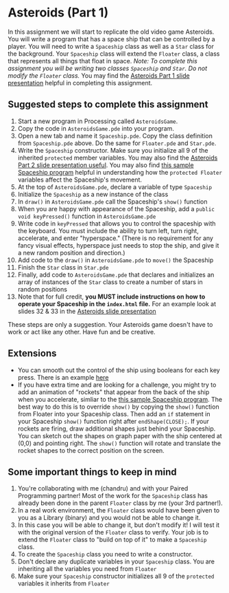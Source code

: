 Asteroids (Part 1)
==================
In this assignment we will start to replicate the old video game Asteroids. You will write a program that has a space ship that can be controlled by a player. You will need to write a `Spaceship` class as well as a `Star` class for the background. Your `Spaceship` class will extend the `Floater` class, a class that represents all things that float in space. _Note: To complete this assignment you will be writing two classes `Spaceship` and `Star`. Do not modify the `Floater` class._ You may find the [Asteroids Part 1 slide presentation](https://docs.google.com/presentation/d/1HfHQTei9qgkBEBhNqUKqmAc6g2V3x8FDprajTp5IZuE/edit#slide=id.p1) helpful in completing this assignment.

Suggested steps to complete this assignment
-------------------------------------------

1. Start a new program in Processing called `AsteroidsGame`. 
1. Copy the code in `AsteroidsGame.pde` into your program.
1. Open a new tab and name it `Spaceship.pde`. Copy the class definition from `Spaceship.pde` above. Do the same for `Floater.pde` and `Star.pde`.
4. Write the `Spaceship` constructor. Make sure you initialize all 9 of the inherited `protected` member variables. You may also find the [Asteroids Part 2 slide presentation useful](https://docs.google.com/presentation/d/1pPeUvTAbIjtZYvfQIv54BDuunra8H6imO654amT6NI4/edit#slide=id.p1). You may also find [this sample Spaceship program](https://chandrunarayan.github.io/sketches/AsteroidsVariableDemo/) helpful in understanding how the `protected Floater` variables affect the Spaceship's movement.
5. At the top of `AsteroidsGame.pde`, declare a variable of type `Spaceship`
6. Initialize the `Spaceship` as a new instance of the class
7. In `draw()` in `AsteroidsGame.pde` call the Spaceship's `show()` function
8. When you are happy with appearance of the Spaceship, add a `public void keyPressed()` function in `AsteroidsGame.pde`
9. Write code in `keyPressed` that allows you to control the spaceship with the keyboard. You must include the ability to turn left, turn right, accelerate, and enter "hyperspace." (There is no requirement for any fancy visual effects, hyperspace just needs to stop the ship, and give it a new random position and direction.)
10. Add code to the `draw()` in `AsteroidsGame.pde` to `move()` the Spaceship
11. Finish the `Star` class in `Star.pde` 
12. Finally, add code to `AsteroidsGame.pde` that declares and initializes an array of instances of the `Star` class to create a number of stars in random positions
12. Note that for full credit, **you MUST include instructions on how to operate your Spaceship in the `index.html` file.** For an example look at slides 32 & 33 in the [Asteroids slide presentation](https://docs.google.com/presentation/d/1HfHQTei9qgkBEBhNqUKqmAc6g2V3x8FDprajTp5IZuE/edit#slide=id.gac26ff81b9_2_0)

These steps are only a suggestion. Your Asteroids game doesn't have to work or act like any other. Have fun and be creative.

Extensions
----------
* You can smooth out the control of the ship using booleans for each key press. There is an example [here](https://chandrunarayan.github.io/TwoKeys/)
* If you have extra time and are looking for a challenge, you might try to add an animation of "rockets" that appear from the back of the ship when you accelerate, simliar to the [this sample Spaceship program](https://chandrunarayan.github.io/sketches/AsteroidsVariableDemo/). The best way to do this is to override `show()` by copying the `show()` function from Floater into your Spaceship class. Then add an `if` statement in your Spaceship `show()` function right after `endShape(CLOSE);`. If your rockets are firing, draw additional shapes just behind your Spaceship. You can sketch out the shapes on graph paper with the ship centered at (0,0) and pointing right. The `show()` function will rotate and translate the rocket shapes to the correct position on the screen.

Some important things to keep in mind
-------------------------------------
1. You're collaborating with me (chandru) and with your Paired Programming partner! Most of the work for the `Spaceship` class has already been done in the parent `Floater` class by me (your 3rd partner!). 
1. In a real work environment, the `Floater` class would have been given to you as a Library (binary) and you would not be able to change it.
1. In this case you will be able to change it, but don't modify it! I will test it with the original version of the `Floater` class to verify. Your job is to extend the `Floater` class to "build on top of it" to make a `Spaceship` class. 
2. To create the `Spaceship` class you need to write a constructor.
1. Don't declare any duplicate variables in your `Spaceship` class. You are inheriting all the variables you need from `Floater`
1. Make sure your `Spaceship` constructor initializes all 9 of the `protected` variables it inherits from `Floater`


